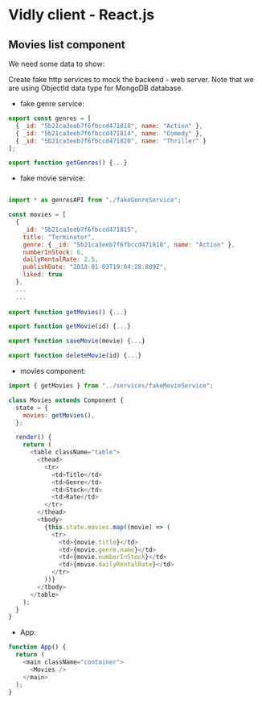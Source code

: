 # Vidly client - React.js

## Movies list component

We need some data to show:

Create fake http services to mock the backend - web server. Note that we are using ObjectId data type for MongoDB database.

- fake genre service:
```javascript
export const genres = [
  { _id: "5b21ca3eeb7f6fbccd471818", name: "Action" },
  { _id: "5b21ca3eeb7f6fbccd471814", name: "Comedy" },
  { _id: "5b21ca3eeb7f6fbccd471820", name: "Thriller" }
];

export function getGenres() {...}

```

- fake movie service:
```javascript

```

```javascript
import * as genresAPI from "./fakeGenreService";

const movies = [
  {
    _id: "5b21ca3eeb7f6fbccd471815",
    title: "Terminator",
    genre: { _id: "5b21ca3eeb7f6fbccd471818", name: "Action" },
    numberInStock: 6,
    dailyRentalRate: 2.5,
    publishDate: "2018-01-03T19:04:28.809Z",
    liked: true
  },
  ...
  ...
  
export function getMovies() {...}

export function getMovie(id) {...}

export function saveMovie(movie) {...}

export function deleteMovie(id) {...}
```

- movies component:
```javascript
import { getMovies } from "../services/fakeMovieService";

class Movies extends Component {
  state = {
    movies: getMovies(),
  };

  render() {
    return (
      <table className="table">
        <thead>
          <tr>
            <td>Title</td>
            <td>Genre</td>
            <td>Stock</td>
            <td>Rate</td>
          </tr>
        </thead>
        <tbody>
          {this.state.movies.map((movie) => (
            <tr>
              <td>{movie.title}</td>
              <td>{movie.genre.name}</td>
              <td>{movie.numberInStock}</td>
              <td>{movie.dailyRentalRate}</td>
            </tr>
          ))}
        </tbody>
      </table>
    );
  }
}
```

- App:
```javascript
function App() {
  return (
    <main className="container">
      <Movies />
    </main>
  );
}
```